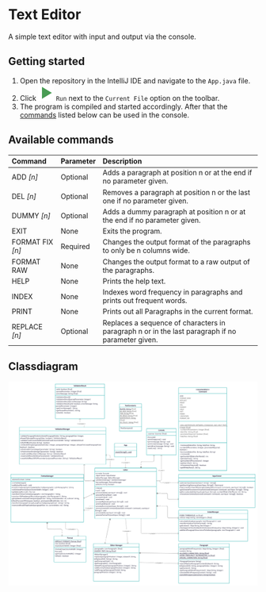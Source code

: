 # Text Editor

A simple text editor with input and output via the console.

## Getting started

1. Open the repository in the IntelliJ IDE and navigate to the `App.java` file.
2. Click ![Execution Symbol](.github/execution.svg) `Run` next to the `Current File` option on the toolbar.
3. The program is compiled and started accordingly. After that the [commands](#available-commands) listed below can be
   used in the console.

## Available commands

| Command          | Parameter | Description                                                                                      |
|:-----------------|:----------|:-------------------------------------------------------------------------------------------------|
| ADD _[n]_        | Optional  | Adds a paragraph at position n or at the end if no parameter given.                              |
| DEL _[n]_        | Optional  | Removes a paragraph at position n or the last one if no parameter given.                         |
| DUMMY _[n]_      | Optional  | Adds a dummy paragraph at position n or at the end if no parameter given.                        |
| EXIT             | None      | Exits the program.                                                                               |
| FORMAT FIX _[n]_ | Required  | Changes the output format of the paragraphs to only be n columns wide.                           |
| FORMAT RAW       | None      | Changes the output format to a raw output of the paragraphs.                                     |
| HELP             | None      | Prints the help text.                                                                            |
| INDEX            | None      | Indexes word frequency in paragraphs and prints out frequent words.                              |
| PRINT            | None      | Prints out all Paragraphs in the current format.                                                 |
| REPLACE _[n]_    | Optional  | Replaces a sequence of characters in paragraph n or in the last paragraph if no parameter given. |

## Classdiagram

![classdiagram](doc/class_diagram.png)
